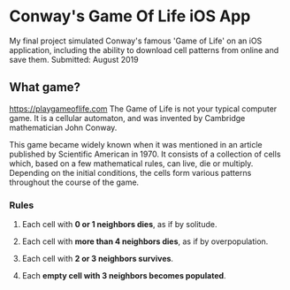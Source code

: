 # Conway's Game Of Life iOS App

My final project simulated Conway's famous 'Game of Life' on an iOS application, including the ability to download cell patterns from online and save them.
Submitted: August 2019

## What game?
https://playgameoflife.com
The Game of Life is not your typical computer game. It is a cellular automaton, and was invented by Cambridge mathematician John Conway.

This game became widely known when it was mentioned in an article published by Scientific American in 1970. It consists of a collection of cells which, based on a few mathematical rules, can live, die or multiply. Depending on the initial conditions, the cells form various patterns throughout the course of the game.

### Rules
1. Each cell with **0 or 1 neighbors dies**, as if by solitude.


2. Each cell with **more than 4 neighbors dies**, as if by overpopulation.


3. Each cell with **2 or 3 neighbors survives**.


4. Each **empty cell with 3 neighbors becomes populated**.


